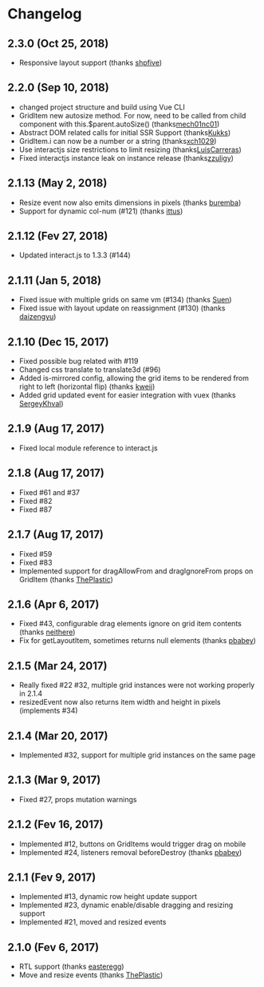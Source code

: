 # Changelog

## 2.3.0 (Oct 25, 2018)

* Responsive layout support (thanks [shpfive](https://github.com/shpfive))

## 2.2.0 (Sep 10, 2018)

* changed project structure and build using Vue CLI
* GridItem new autosize method. For now, need to be called from child component with this.$parent.autoSize() (thanks[mech01nc01](https://github.com/mech01nc01)) 
* Abstract DOM related calls for initial SSR Support (thanks[Kukks](https://github.com/Kukks)) 
* GridItem.i can now be a number or a string (thanks[xch1029](https://github.com/xch1029)) 
* Use interactjs size restrictions to limit resizing (thanks[LuisCarreras](https://github.com/LuisCarreras)) 
* Fixed interactjs instance leak on instance release (thanks[zzuligy](https://github.com/zzuligy)) 

## 2.1.13 (May 2, 2018)

* Resize event now also emits dimensions in pixels (thanks [buremba](https://github.com/buremba)) 
* Support for dynamic col-num (#121) (thanks [ittus](https://github.com/ittus)) 

## 2.1.12 (Fev 27, 2018)

* Updated interact.js to 1.3.3 (#144) 

## 2.1.11 (Jan 5, 2018)

* Fixed issue with multiple grids on same vm (#134) (thanks [Suen](https://github.com/sunzongzheng))
* Fixed issue with layout update on reassignment (#130) (thanks [daizengyu](https://github.com/daizengyu123))

## 2.1.10 (Dec 15, 2017)

* Fixed possible bug related with #119
* Changed css translate to translate3d (#96)
* Added is-mirrored config, allowing the grid items to be rendered from right to left (horizontal flip) (thanks [kweij](https://github.com/kweij))
* Added grid updated event for easier integration with vuex (thanks [SergeyKhval](https://github.com/SergeyKhval))

## 2.1.9 (Aug 17, 2017)

* Fixed local module reference to interact.js

## 2.1.8 (Aug 17, 2017)

* Fixed #61 and #37
* Fixed #82
* Fixed #87

## 2.1.7 (Aug 17, 2017)

* Fixed #59
* Fixed #83
* Implemented support for dragAllowFrom and dragIgnoreFrom props on GridItem (thanks [ThePlastic](https://github.com/ThePlastic))

## 2.1.6 (Apr 6, 2017)

* Fixed #43, configurable drag elements ignore on grid item contents (thanks [neithere](https://github.com/neithere)) 
* Fix for getLayoutItem, sometimes returns null elements (thanks [pbabey](https://github.com/pbabey))

## 2.1.5 (Mar 24, 2017)

* Really fixed #22 #32, multiple grid instances were not working properly in 2.1.4
* resizedEvent now also returns item width and height in pixels (implements #34)


## 2.1.4 (Mar 20, 2017)

* Implemented #32, support for multiple grid instances on the same page

## 2.1.3 (Mar 9, 2017)

* Fixed #27, props mutation warnings


## 2.1.2 (Fev 16, 2017)

* Implemented #12, buttons on GridItems would trigger drag on mobile
* Implemented #24, listeners removal beforeDestroy (thanks [pbabey](https://github.com/pbabey))


## 2.1.1 (Fev 9, 2017)

* Implemented #13, dynamic row height update support
* Implemented #23, dynamic enable/disable dragging and resizing support
* Implemented #21, moved and resized events


## 2.1.0 (Fev 6, 2017)

* RTL support (thanks [easteregg](https://github.com/easteregg))
* Move and resize events (thanks [ThePlastic](https://github.com/ThePlastic))